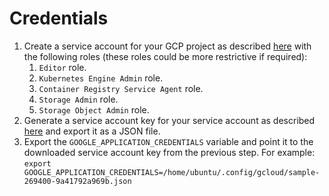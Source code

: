# Credentials

1. Create a service account for your GCP project as described [here](https://cloud.google.com/iam/docs/creating-managing-service-accounts#iam-service-accounts-create-console) with the following roles (these roles could be more restrictive if required):
    1. `Editor` role.
    1. `Kubernetes Engine Admin` role.
    1. `Container Registry Service Agent` role.
    1. `Storage Admin` role.
    1. `Storage Object Admin` role.
1. Generate a service account key for your service account as described [here](https://cloud.google.com/iam/docs/creating-managing-service-account-keys) and export it as a JSON file.
1. Export the `GOOGLE_APPLICATION_CREDENTIALS` variable and point it to the downloaded service account key from the previous step. For example: `export GOOGLE_APPLICATION_CREDENTIALS=/home/ubuntu/.config/gcloud/sample-269400-9a41792a969b.json`
